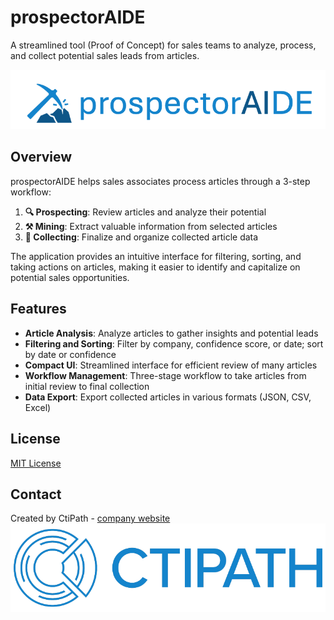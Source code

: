 # prospectorAIDE

A streamlined tool (Proof of Concept) for sales teams to analyze, process, and collect potential sales leads from articles.

![prospectorAIDE Logo](assets/prospectorAIDE-logo.png)

## Overview

prospectorAIDE helps sales associates process articles through a 3-step workflow:

1. **🔍 Prospecting**: Review articles and analyze their potential
2. **⚒️ Mining**: Extract valuable information from selected articles
3. **💎 Collecting**: Finalize and organize collected article data

The application provides an intuitive interface for filtering, sorting, and taking actions on articles, making it easier to identify and capitalize on potential sales opportunities.

## Features

- **Article Analysis**: Analyze articles to gather insights and potential leads
- **Filtering and Sorting**: Filter by company, confidence score, or date; sort by date or confidence
- **Compact UI**: Streamlined interface for efficient review of many articles
- **Workflow Management**: Three-stage workflow to take articles from initial review to final collection
- **Data Export**: Export collected articles in various formats (JSON, CSV, Excel)

## License

[MIT License](LICENSE)

## Contact

Created by CtiPath - [company website](https://ctipath.com)
![CtiPath Logo](assets/CtiPath-logo.png)